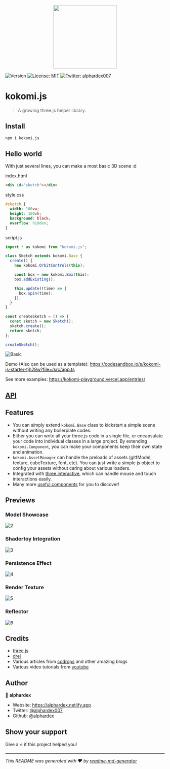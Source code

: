 <p align="center">
  <img src="./assets/logo.jpg" width="200">
</p>
<p>
  <img alt="Version" src="https://img.shields.io/npm/v/kokomi.js.svg" />
  <a href="https://github.com/alphardex/kokomi.js/blob/main/LICENSE" target="_blank">
    <img alt="License: MIT" src="https://img.shields.io/badge/License-MIT-yellow.svg" />
  </a>
  <a href="https://twitter.com/alphardex007" target="_blank">
    <img alt="Twitter: alphardex007" src="https://img.shields.io/twitter/follow/alphardex007.svg?style=social" />
  </a>
</p>

# kokomi.js

> A growing three.js helper library.

## Install

```sh
npm i kokomi.js
```

## Hello world

With just several lines, you can make a most basic 3D scene :d

index.html

```html
<div id="sketch"></div>
```

style.css

```css
#sketch {
  width: 100vw;
  height: 100vh;
  background: black;
  overflow: hidden;
}
```

script.js

```js
import * as kokomi from "kokomi.js";

class Sketch extends kokomi.Base {
  create() {
    new kokomi.OrbitControls(this);

    const box = new kokomi.Box(this);
    box.addExisting();

    this.update((time) => {
      box.spin(time);
    });
  }
}

const createSketch = () => {
  const sketch = new Sketch();
  sketch.create();
  return sketch;
};

createSketch();
```

![Basic](./assets/previews/1.gif?v=2)

Demo (Also can be used as a template): https://codesandbox.io/s/kokomi-js-starter-tjh29w?file=/src/app.ts

See more examples: https://kokomi-playground.vercel.app/entries/

## [API](https://kokomi-js.vercel.app/docs/modules.html)

## Features

- You can simply extend `kokomi.Base` class to kickstart a simple scene without writing any boilerplate codes.
- Either you can write all your three.js code in a single file, or encapsulate your code into individual classes in a large project. By extending `kokomi.Component`, you can make your components keep their own state and animation.
- `kokomi.AssetManager` can handle the preloads of assets (gltfModel, texture, cubeTexture, font, etc). You can just write a simple js object to config your assets without caring about various loaders.
- Integrated with [three.interactive](https://github.com/markuslerner/THREE.Interactive), which can handle mouse and touch interactions easily.
- Many more [useful components](https://kokomi-js.vercel.app/examples/) for you to discover!

## Previews

### Model Showcase

![2](./assets/previews/2.gif?v=2)

### Shadertoy Integration

![3](./assets/previews/3.gif?v=2)

### Persistence Effect

![4](./assets/previews/4.gif?v=2)

### Render Texture

![5](./assets/previews/5.gif?v=2)

### Reflector

![6](./assets/previews/6.gif?v=2)

## Credits

- [three.js](https://github.com/mrdoob/three.js)
- [drei](https://github.com/pmndrs/drei)
- Various articles from [codrops](https://tympanus.net/codrops/) and other amazing blogs
- Various video tutorials from [youtube](https://www.youtube.com/)

## Author

👤 **alphardex**

- Website: https://alphardex.netlify.app
- Twitter: [@alphardex007](https://twitter.com/alphardex007)
- Github: [@alphardex](https://github.com/alphardex)

## Show your support

Give a ⭐️ if this project helped you!

---

_This README was generated with ❤️ by [readme-md-generator](https://github.com/kefranabg/readme-md-generator)_
